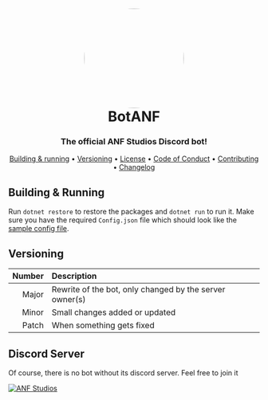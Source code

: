 <h1 align="center" style="position: relative;">
    <img width="200" style="border-radius: 50%;" src="./images/Icon.ico"/><br>
    BotANF
</h1>

<h3 align="center">The official ANF Studios Discord bot!</h3>

<p align="center">
    <a href="#building--running">Building & running</a> •
    <a href="#versioning">Versioning</a> •
    <a href="https://github.com/ANF-Studios/BotANF/blob/master/LICENSE">License</a> •
    <a href="https://github.com/ANF-Studios/BotANF/blob/master/CODE_OF_CONDUCT.md">Code of Conduct</a> •
    <a href="https://github.com/ANF-Studios/BotANF/blob/master/CONTRIBUTING.MD">Contributing</a> •
    <a href="https://github.com/ANF-Studios/BotANF/blob/master/CHANGELOG.MD">Changelog</a>
</p>

## Building & Running
Run `dotnet restore` to restore the packages and `dotnet run` to run it.
Make sure you have the required `Config.json` file which should look like the [sample config file](Sample.Config.json).

## Versioning
|Number|Description|
|--:|:--|
|Major|Rewrite of the bot, only changed by the server owner(s)|
|Minor|Small changes added or updated|
|Patch|When something gets fixed|

## Discord Server
Of course, there is no bot without its discord server. Feel free to join it

[![ANF Studios](https://discord.com/api/guilds/732064655396044840/embed.png?style=banner3)](https://discord.gg/fKWpK7A)
